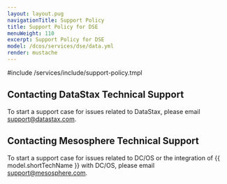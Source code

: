 ```yaml
---
layout: layout.pug
navigationTitle: Support Policy
title: Support Policy for DSE
menuWeight: 110
excerpt: Support Policy for DSE
model: /dcos/services/dse/data.yml
render: mustache
---
```


#include /services/include/support-policy.tmpl


## Contacting DataStax Technical Support
To start a support case for issues related to DataStax, please email support@datastax.com.

## Contacting Mesosphere Technical Support
To start a support case for issues related to DC/OS or the integration of {{ model.shortTechName }} with DC/OS, please email support@mesosphere.com.
